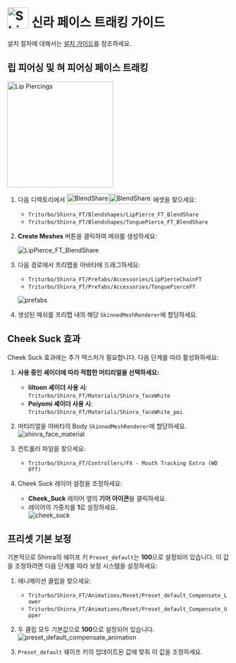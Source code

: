 # <img src="/face-tracking-addon/shinra/shinra_head_icon.png" alt="Shinra" style="width: 48px; height: 48px; vertical-align: -4px; display: inline;"/> 신라 페이스 트래킹 가이드

설치 절차에 대해서는 [설치 가이드](../installation-guide)를 참조하세요.

## 립 피어싱 및 혀 피어싱 페이스 트래킹

<img src="/face-tracking-addon/shinra/shinra_pierce.png" alt="Lip Piercings" style="width: 240px;"/>

1. 다음 디렉토리에서 [<img class="dark-only" src="/blendshare.png" alt="BlendShare" style="width: 96px; height: 24px; vertical-align: -5px; display: inline;"/><img class="light-only" src="/blendshare_light_mode.png" alt="BlendShare" style="width: 96px; height: 24px; vertical-align: -5px; display: inline;"/>](../blendshare) 에셋을 찾으세요:  
   - `Triturbo/Shinra_FT/Blendshapes/LipPierce_FT_BlendShare`  
   - `Triturbo/Shinra_FT/Blendshapes/TonguePierce_FT_BlendShare`  

2. **Create Meshes** 버튼을 클릭하여 메쉬를 생성하세요:

   ![LipPierce_FT_BlendShare](/face-tracking-addon/shinra/lip_pierce_blendshare.png)

3. 다음 경로에서 프리팹을 아바타에 드래그하세요:  
   - `Triturbo/Shinra_FT/Prefabs/Accessories/LipPierceChainFT`  
   - `Triturbo/Shinra_FT/Prefabs/Accessories/TonguePierceFT`  

   ![prefabs](/face-tracking-addon/shinra/prefabs.png)

4. 생성된 메쉬를 프리팹 내의 해당 `SkinnedMeshRenderer`에 할당하세요.

## Cheek Suck 효과

Cheek Suck 효과에는 추가 텍스처가 필요합니다. 다음 단계를 따라 활성화하세요:

1. **사용 중인 셰이더에 따라 적합한 머티리얼을 선택하세요:**  
   - **liltoon 셰이더 사용 시**: `Triturbo/Shinra_FT/Materials/Shinra_faceWhite`  
   - **Poiyomi 셰이더 사용 시**: `Triturbo/Shinra_FT/Materials/Shinra_faceWhite_poi`  

2. 머티리얼을 아바타의 Body `SkinnedMeshRenderer`에 할당하세요.  
![shinra_face_material](/face-tracking-addon/shinra/shinra_face_material.png)

1. 컨트롤러 파일을 찾으세요:  
   - `Triturbo/Shinra_FT/Controllers/FX - Mouth Tracking Extra (WD Off)`  

2. Cheek Suck 레이어 설정을 조정하세요:  
   - **Cheek_Suck** 레이어 옆의 **기어 아이콘**을 클릭하세요.  
   - 레이어의 가중치를 **1**로 설정하세요.  
![cheek_suck](/face-tracking-addon/shinra/cheek_suck.png)

## 프리셋 기본 보정

기본적으로 Shinra의 쉐이프 키 `Preset_default`는 **100**으로 설정되어 있습니다. 이 값을 조정하려면 다음 단계를 따라 보정 시스템을 설정하세요:

1. 애니메이션 클립을 찾으세요:  
   - `Triturbo/Shinra_FT/Animations/Reset/Preset_default_Compensate_Lower`  
   - `Triturbo/Shinra_FT/Animations/Reset/Preset_default_Compensate_Upper`  

2. 두 클립 모두 기본값으로 **100**으로 설정되어 있습니다.  
![preset_default_compensate_animation](/face-tracking-addon/shinra/preset_default_compensate_animation.png)

1. `Preset_default` 쉐이프 키의 업데이트된 값에 맞춰 이 값을 조정하세요.

